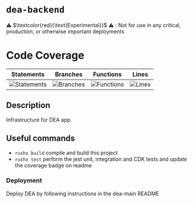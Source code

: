 # `dea-backend`

⚠️ $\textcolor{red}{\text{Experimental}}$ ⚠️ : Not for use in any critical, production, or otherwise important deployments

# Code Coverage

| Statements                                                                               | Branches                                                                             | Functions                                                                              | Lines                                                                          |
| ---------------------------------------------------------------------------------------- | ------------------------------------------------------------------------------------ | -------------------------------------------------------------------------------------- | ------------------------------------------------------------------------------ |
| ![Statements](https://img.shields.io/badge/statements-99.49%25-brightgreen.svg?style=flat) | ![Branches](https://img.shields.io/badge/branches-98.33%25-brightgreen.svg?style=flat) | ![Functions](https://img.shields.io/badge/functions-91.04%25-brightgreen.svg?style=flat) | ![Lines](https://img.shields.io/badge/lines-99.48%25-brightgreen.svg?style=flat) |

## Description

Infrastructure for DEA app

## Useful commands

- `rushx build` compile and build this project
- `rushx test` perform the jest unit, integration and CDK tests and update the coverage badge on readme

### Deployment

Deploy DEA by following instructions in the dea-main README
